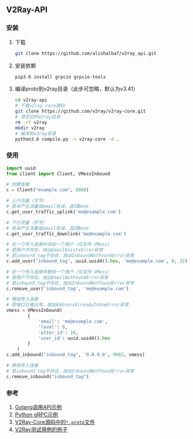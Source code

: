 ## V2Ray-API

### 安装

1. 下载

   ```bash
   git clone https://github.com/alishalbaf/v2ray_api.git
   ```

2. 安装依赖

   ```bash
   pip3.6 install grpcio grpcio-tools
   ```

3. 编译proto到v2ray目录（此步可忽略，默认为v3.41）

   ```bash
   cd v2ray-api
   # 下载v2ray-core源码
   git clone https://github.com/v2ray/v2ray-core.git
   # 清空旧的v2ray目录
   rm -rf v2ray
   mkdir v2ray
   # 编译到v2ray目录
   python3.6 compile.py -s v2ray-core -d .
   ```



### 使用

```python
import uuid
from client import Client, VMessInbound

# 创建连接
c = Client("example.com", 8080)

# 上行流量（字节）
# 若未产生流量或email有误，返回None
c.get_user_traffic_uplink('me@example.com')

# 下行流量（字节）
# 若未产生流量或email有误，返回None
c.get_user_traffic_downlink('me@example.com')

# 在一个传入连接中添加一个用户（仅支持 VMess）
# 若用户不存在，抛出EmailExistsError异常
# 若inbound_tag不存在，抛出InboundNotFoundError异常
c.add_user('inbound_tag', uuid.uuid4().hex, 'me@example.com', 0, 32)

# 在一个传入连接中删除一个用户（仅支持 VMess）
# 若用户不存在，抛出EmailNotFoundError异常
# 若inbound_tag不存在，抛出InboundNotFoundError异常
c.remove_user('inbound_tag', 'me@example.com')

# 增加传入连接
# 若端口已被占用，抛出AddressAlreadyInUseError异常
vmess = VMessInbound(
        {
            'email': 'me@example.com',
            'level': 0,
            'alter_id': 16,
            'user_id': uuid.uuid4().hex
        }
    )
c.add_inbound("inbound_tag", '0.0.0.0', 9002, vmess)

# 移除传入连接
# 若inbound_tag不存在，抛出InboundNotFoundError异常
c.remove_inbound("inbound_tag")
```



### 参考

1. [Golang调用API示例](https://medium.com/@TachyonDevel/%E8%B0%83%E7%94%A8-v2ray-%E6%8F%90%E4%BE%9B%E7%9A%84-api-%E6%8E%A5%E5%8F%A3%E8%BF%9B%E8%A1%8C%E7%94%A8%E6%88%B7%E5%A2%9E%E5%88%A0%E6%93%8D%E4%BD%9C-adf9ff972973)
2. [Python gRPC示例](https://www.jianshu.com/p/14e6f5217f40)
3. [V2Ray-Core源码中的`*.proto`文件](https://github.com/v2ray/v2ray-core)
4. [V2Ray测试用例的例子](https://github.com/v2ray/v2ray-core/blob/29ad2cbbdb4445b1a8d554d102ef2ac9c58655dd/testing/scenarios/command_test.go)
